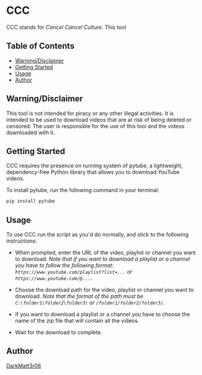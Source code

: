 # CCC
CCC stands for *Cancel Cancel Culture*. This tool 



## Table of Contents

- [Warning/Disclaimer](#warningdisclaimer)
- [Getting Started](#getting-started)
- [Usage](#usage)
- [Author](#author)



## Warning/Disclaimer

This tool is not intended for piracy or any other illegal activities. It is intended to be used to download videos that are at risk of being deleted or censored. The user is responsible for the use of this tool and the videos downloaded with it.



## Getting Started

CCC requires the presence on running system of pytube, a lightweight, dependency-free Python library that allows you to download YouTube videos. 

To install pytube, run the following command in your terminal:
```bash
pip install pytube
```



## Usage

To use CCC run the script as you'd do normally, and stick to the following instructions:

- When prompted, enter the URL of the video, playlist or channel you want to download. 
    *Note that if you want to download a playlist or a channel you have to follow the following format: `https://www.youtube.com/playlist?list=...` or `https://www.youtube.com/@...`*.

- Choose the download path for the video, playlist or channel you want to download.
    *Note that the format of the path must be `C:\folder1\folder2\folder3\` or `/folder1/folder2/folder3/`*. 

- If you want to download a playlist or a channel you have to choose the name of the zip file that will contain all the videos.

- Wait for the download to complete.



## Author

[DarkMatt3r06](https://github.com/DarkMatt3r06)